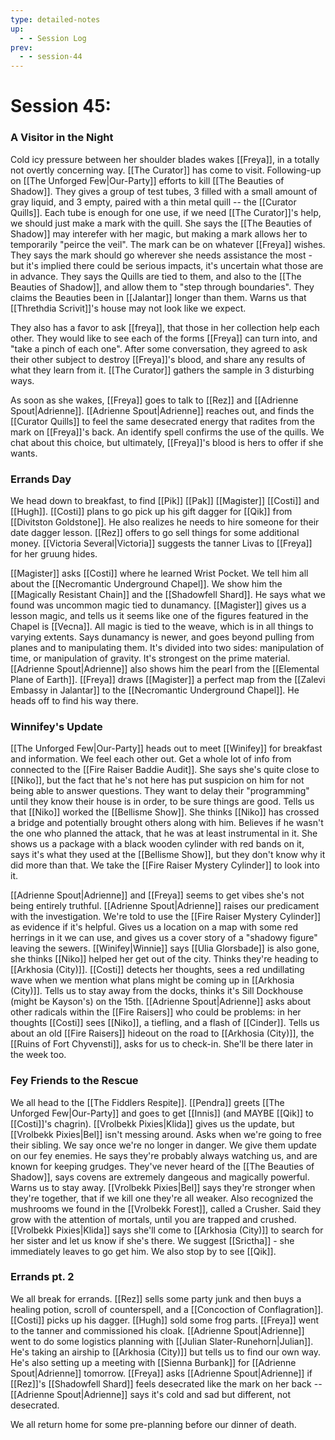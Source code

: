 ```yaml
---
type: detailed-notes
up:
  - - Session Log
prev:
  - - session-44
---
```


# Session 45: 

### A Visitor in the Night

Cold icy pressure between her shoulder blades wakes [[Freya]], in a totally not overtly concerning way. [[The Curator]] has come to visit. Following-up on [[The Unforged Few|Our-Party]] efforts to kill [[The Beauties of Shadow]]. They gives a group of test tubes, 3 filled with a small amount of gray liquid, and 3 empty, paired with a thin metal quill -- the [[Curator Quills]]. Each tube is enough for one use, if we need [[The Curator]]'s help, we should just make a mark with the quill. She says the [[The Beauties of Shadow]] may interefer with her magic, but making a mark allows her to temporarily "peirce the veil". The mark can be on whatever [[Freya]] wishes. They says the mark should go wherever she needs assistance the most - but it's implied there could be serious impacts, it's uncertain what those are in advance. They says the Quills are tied to them, and also to the [[The Beauties of Shadow]], and allow them to "step through boundaries". They claims the Beauties been in [[Jalantar]] longer than them. Warns us that [[Threthdia Scrivit]]'s house may not look like we expect. 

They also has a favor to ask [[freya]], that those in her collection help each other. They would like to see each of the forms [[Freya]] can turn into, and "take a pinch of each one". After some conversation, they agreed to ask their other subject to destroy [[Freya]]'s blood, and share any results of what they learn from it.  [[The Curator]] gathers the sample in 3 disturbing ways.

As soon as she wakes, [[Freya]] goes to talk to [[Rez]] and [[Adrienne Spout|Adrienne]]. [[Adrienne Spout|Adrienne]] reaches out, and finds the [[Curator Quills]] to feel the same desecrated energy that radites from the mark on [[Freya]]'s back. An identify spell confirms the use of the quills. We chat about this choice, but ultimately, [[Freya]]'s blood is hers to offer if she wants.

### Errands Day
We head down to breakfast, to find [[Pik]] [[Pak]] [[Magister]] [[Costi]] and [[Hugh]]. [[Costi]] plans to go pick up his gift dagger for [[Qik]] from [[Divitston Goldstone]]. He also realizes he needs to hire someone for their date dagger lesson. [[Rez]] offers to go sell things for some additional money. [[Victoria Several|Victoria]] suggests the tanner Livas to [[Freya]] for her gruung hides. 

[[Magister]] asks [[Costi]] where he learned Wrist Pocket. We tell him all about the [[Necromantic Underground Chapel]]. We show him the [[Magically Resistant Chain]] and the [[Shadowfell Shard]]. He says what we found was uncommon magic tied to dunamancy. [[Magister]] gives us a lesson magic, and tells us it seems like one of the figures featured in the Chapel is [[Vecna]]. All magic is tied to the weave, which is in all things to varying extents. Says dunamancy is newer, and goes beyond pulling from planes and to manipulating them. It's divided into two sides: manipulation of time, or manipulation of gravity. It's strongest on the prime material. [[Adrienne Spout|Adrienne]] also shows him the pearl from the [[Elemental Plane of Earth]]. [[Freya]] draws [[Magister]] a perfect map from the [[Zalevi Embassy in Jalantar]] to the [[Necromantic Underground Chapel]]. He heads off to find his way there. 

### Winnifey's Update
[[The Unforged Few|Our-Party]] heads out to meet [[Winifey]] for breakfast and information. We feel each other out. Get a whole lot of info from connected to the [[Fire Raiser Baddie Audit]]. She says she's quite close to [[Niko]], but the fact that he's not here has put suspicion on him for not being able to answer questions. They want to delay their "programming" until they know their house is in order, to be sure things are good. Tells us that [[Niko]] worked the [[Bellisme Show]]. She thinks [[Niko]] has crossed a bridge and potentially brought others along with him. Believes if he wasn't the one who planned the attack, that he was at least instrumental in it. She shows us a package with a black wooden cylinder with red bands on it, says it's what they used at the [[Bellisme Show]], but they don't know why it did more than that. We take the [[Fire Raiser Mystery Cylinder]] to look into it. 

[[Adrienne Spout|Adrienne]] and [[Freya]] seems to get vibes she's not being entirely truthful. [[Adrienne Spout|Adrienne]] raises our predicament with the investigation. We're told to use the [[Fire Raiser Mystery Cylinder]] as evidence if it's helpful. Gives us a location on a map with some red herrings in it we can use, and gives us a cover story of a "shadowy figure" leaving the sewers. [[Winifey|Winnie]] says [[Ulia Glorsbade]] is also gone, she thinks [[Niko]] helped her get out of the city. Thinks they're heading to [[Arkhosia (City)]].  [[Costi]] detects her thoughts, sees a red undillating wave when we mention what plans might be coming up in [[Arkhosia (City)]]. Tells us to stay away from the docks, thinks it's Sill Dockhouse (might be Kayson's) on the 15th.  [[Adrienne Spout|Adrienne]] asks about other radicals within the [[Fire Raisers]] who could be problems: in her thoughts [[Costi]] sees [[Niko]], a tiefling, and a flash of [[Cinder]]. Tells us about an old [[Fire Raisers]] hideout on the road to [[Arkhosia (City)]], the [[Ruins of Fort Chyvensti]], asks for us to check-in. She'll be there later in the week too. 

### Fey Friends to the Rescue
We all head to the [[The Fiddlers Respite]]. [[Pendra]] greets [[The Unforged Few|Our-Party]] and goes to get [[Innis]] (and MAYBE [[Qik]] to [[Costi]]'s chagrin). [[Vrolbekk Pixies|Klida]] gives us the update, but [[Vrolbekk Pixies|Bel]] isn't messing around. Asks when we're going to free their sibling. We say once we're no longer in danger. We give them update on our fey enemies. He says they're probably always watching us, and are known for keeping grudges. They've never heard of the [[The Beauties of Shadow]], says covens are extremely dangeous and magically powerful. Warns us to stay away. [[Vrolbekk Pixies|Bel]] says they're stronger when they're together, that if we kill one they're all weaker. Also recognized the mushrooms we found in the [[Vrolbekk Forest]], called a Crusher. Said they grow with the attention of mortals, until you are trapped and crushed. [[Vrolbekk Pixies|Klida]] says she'll come to [[Arkhosia (City)]] to search for her sister and let us know if she's there. We suggest [[Srictha]] - she immediately leaves to go get him. We also stop by to see [[Qik]]. 

### Errands pt. 2
We all break for errands. [[Rez]] sells some party junk and then buys a healing potion, scroll of counterspell, and a [[Concoction of Conflagration]]. [[Costi]] picks up his dagger. [[Hugh]] sold some frog parts. [[Freya]] went to the tanner and commissioned his cloak. [[Adrienne Spout|Adrienne]] went to do some logistics planning with [[Julian Slater-Runehorn|Julian]].  He's taking an airship to [[Arkhosia (City)]] but tells us to find our own way. He's also setting up a meeting with [[Sienna Burbank]] for [[Adrienne Spout|Adrienne]] tomorrow. [[Freya]] asks [[Adrienne Spout|Adrienne]] if [[Rez]]'s [[Shadowfell Shard]] feels desecrated like the mark on her back -- [[Adrienne Spout|Adrienne]] says it's cold and sad but different, not desecrated. 

We all return home for some pre-planning before our dinner of death. 